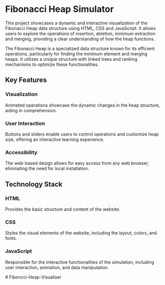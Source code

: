 # Fibonacci Heap Simulator

This project showcases a dynamic and interactive visualization of the Fibonacci Heap data structure using HTML, CSS and JavaScript. It allows users to explore the operations of insertion, deletion, minimum extraction and merging, providing a clear understanding of how the heap functions.

The Fibonacci Heap is a specialized data structure known for its efficient operations, particularly for finding the minimum element and merging heaps. It utilizes a unique structure with linked trees and ranking mechanisms to optimize these functionalities.

## Key Features

### Visualization

Animated operations showcase the dynamic changes in the heap structure, aiding in comprehension.

### User Interaction

Buttons and sliders enable users to control operations and customize heap size, offering an interactive learning experience.

### Accessibility

The web-based design allows for easy access from any web browser, eliminating the need for local installation.

## Technology Stack

### HTML

Provides the basic structure and content of the website.

### CSS

Styles the visual elements of the website, including the layout, colors, and fonts.

### JavaScript

Responsible for the interactive functionalities of the simulation, including user interaction, animation, and data manipulation.


#   F i b o n c c i - H e a p - V i s u a l i s e r 
 
 
